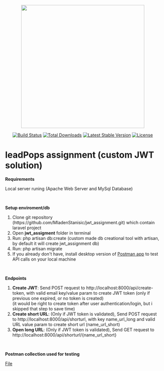<p align="center"><a href="https://laravel.com" target="_blank"><img src="https://raw.githubusercontent.com/laravel/art/master/logo-lockup/5%20SVG/2%20CMYK/1%20Full%20Color/laravel-logolockup-cmyk-red.svg" width="400"></a></p>

<p align="center">
<a href="https://travis-ci.org/laravel/framework"><img src="https://travis-ci.org/laravel/framework.svg" alt="Build Status"></a>
<a href="https://packagist.org/packages/laravel/framework"><img src="https://img.shields.io/packagist/dt/laravel/framework" alt="Total Downloads"></a>
<a href="https://packagist.org/packages/laravel/framework"><img src="https://img.shields.io/packagist/v/laravel/framework" alt="Latest Stable Version"></a>
<a href="https://packagist.org/packages/laravel/framework"><img src="https://img.shields.io/packagist/l/laravel/framework" alt="License"></a>
</p>

<h1>leadPops assignment (custom JWT solution)</h1>

<p><strong>Requirements</strong></p>
<p>Local server runing (Apache Web Server and MySql Database)</p>

<br>

<p><strong>Setup enviroment/db</strong></p>
<ol>
    <li>Clone git repository (https://github.com/MladenStanisic/jwt_assignment.git) which contain laravel project</li>
    <li>Open <strong>jwt_assigment</strong> folder in terminal</li>
    <li>Run: php artisan db:create (custom made db creational tool with artisan, by default it will create jwt_assignment db)</li>
    <li>Run: php artisan migrate</li>
    <li>If you already don't have, install desktop version of <a href="https://www.postman.com/downloads/">Postman app</a> to test API calls on your local machine</li>
</ol>

<br>

<p><strong>Endpoints</strong></p>
<ol>
    <li><strong>Create JWT</strong>: Send POST request to http://localhost:8000/api/create-token, with valid email key/value param to create JWT token (only if previous one expired, or no token is created)<br>
     (it would be right to create token after user authentication/login, but i skipped that step to save time)</li>
    <li><strong>Create short URL</strong>: (Only if JWT token is validated), Send POST request to http://localhost:8000/api/shorturl, with key name_url_long and valid URL value param to create short url (name_url_short)</li>
    <li><strong>Open long URL</strong>: (Only if JWT token is validated), Send GET request to http://localhost:8000/api/shorturl/{name_url_short}</li>
</ol>

<br>

<p><strong>Postman collection used for testing</strong></p>
<p><a href="postman_tests.json">File</a></p>

